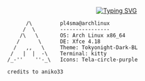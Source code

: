 <div align="center">
 
[![Typing SVG](https://readme-typing-svg.demolab.com?font=JetBrains+Mono&size=30&duration=4000&pause=200&color=880808&center=true&random=false&width=435&lines=This+is+Pl4sma;Busy+with+red+training;Learning+metasploit;programmer+in+python)](https://git.io/typing-svg)

</div>

```
      /\         pl4sma@archlinux 
     /  \        ---------------- 
    /\   \       OS: Arch Linux x86_64 
   /      \      DE: Xfce 4.18 
  /   ,,   \     Theme: Tokyonight-Dark-BL
 /   |  |  -\    Terminal: kitty
/_-''    ''-_\   Icons: Tela-circle-purple 
```
```
credits to aniko33
```

